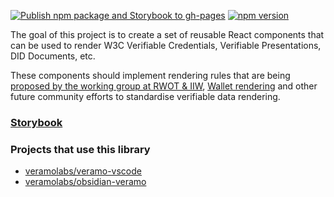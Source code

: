 [![Publish npm package and Storybook to gh-pages](https://github.com/veramolabs/react-components/actions/workflows/publish.yml/badge.svg)](https://github.com/veramolabs/react-components/actions/workflows/publish.yml)
[![npm version](https://badge.fury.io/js/@veramo-community%2Freact-components.svg)](https://badge.fury.io/js/@veramo-community%2Freact-components)

The goal of this project is to create a set of reusable React components that can be used to render W3C Verifiable Credentials, Verifiable Presentations, DID Documents, etc.

These components should implement rendering rules that are being [proposed by the working group at RWOT & IIW](https://github.com/WebOfTrustInfo/rwot11-the-hague/blob/master/draft-documents/rendering-vcs-snapshot-9-27-22.md), [Wallet rendering](https://identity.foundation/wallet-rendering/) and other future community efforts to standardise verifiable data rendering.

### [Storybook](https://veramolabs.github.io/react-components/)


### Projects that use this library

- [veramolabs/veramo-vscode](https://github.com/veramolabs/veramo-vscode)
- [veramolabs/obsidian-veramo](https://github.com/veramolabs/obsidian-veramo)
